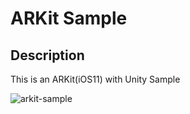 # ARKit Sample

## Description
This is an ARKit(iOS11) with Unity Sample

![arkit-sample](https://raw.githubusercontent.com/wiki/cyario/ARKitSample/images/cats.gif)
